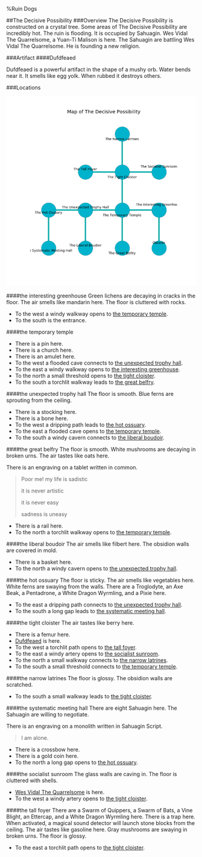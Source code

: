 %Ruin Dogs

##The Decisive Possibility
###Overview
The Decisive Possibility is constructed on a crystal tree. Some areas of The Decisive Possibility are incredibly hot. The ruin is flooding. It is occupied by Sahuagin. <a name="Wes-Vidal-The-Quarrelsome"></a>Wes Vidal The Quarrelsome, a Yuan-Ti Malison is here. The Sahuagin are battling Wes Vidal The Quarrelsome. He  is founding a new religion. 



###Artifact
####<a name="Dufdfeaed"></a>Dufdfeaed


Dufdfeaed is a powerful artifact in the shape of a mushy orb. Water bends near it. It smells like egg yolk. When rubbed it destroys others. 





###Locations


![](../v2/images/The-Decisive-Possibility.png)

####<a name="the-interesting-greenhouse"></a>the interesting greenhouse
Green lichens are decaying in cracks in the floor. The air smells like mandarin here. The floor is cluttered with rocks. 



* To the west a windy walkway opens to [the temporary temple](#the-temporary-temple).
* To the south is the entrance.


####<a name="the-temporary-temple"></a>the temporary temple




* There is a pin here.
* There is a church here.
* There is an amulet here.
* To the west a flooded cave connects to [the unexpected trophy hall](#the-unexpected-trophy-hall).
* To the east a windy walkway opens to [the interesting greenhouse](#the-interesting-greenhouse).
* To the north a small threshold opens to [the tight cloister](#the-tight-cloister).
* To the south a torchlit walkway leads to [the great belfry](#the-great-belfry).


####<a name="the-unexpected-trophy-hall"></a>the unexpected trophy hall
The floor is smooth. Blue ferns are sprouting from the ceiling. 



* There is a stocking here.
* There is a bone here.
* To the west a dripping path leads to [the hot ossuary](#the-hot-ossuary).
* To the east a flooded cave opens to [the temporary temple](#the-temporary-temple).
* To the south a windy cavern connects to [the liberal boudoir](#the-liberal-boudoir).


####<a name="the-great-belfry"></a>the great belfry
The floor is smooth. White mushrooms are decaying in broken urns. The air tastes like oats here. 

There is an engraving on a tablet written in common. 

> Poor me! my life is sadistic
>
> it is never artistic
>
> it is never easy
>
> sadness is uneasy
>


* There is a rail here.
* To the north a torchlit walkway opens to [the temporary temple](#the-temporary-temple).


####<a name="the-liberal-boudoir"></a>the liberal boudoir
The air smells like filbert here. The obsidion walls are covered in mold. 



* There is a basket here.
* To the north a windy cavern opens to [the unexpected trophy hall](#the-unexpected-trophy-hall).


####<a name="the-hot-ossuary"></a>the hot ossuary
The floor is sticky. The air smells like vegetables here. White ferns are swaying from the walls. There are a Troglodyte, an Axe Beak, a Pentadrone, a White Dragon Wyrmling, and a Pixie here. 



* To the east a dripping path connects to [the unexpected trophy hall](#the-unexpected-trophy-hall).
* To the south a long gap leads to [the systematic meeting hall](#the-systematic-meeting-hall).


####<a name="the-tight-cloister"></a>the tight cloister
The air tastes like berry here. 



* There is a femur here.
* [Dufdfeaed](#Dufdfeaed) is here.
* To the west a torchlit path opens to [the tall foyer](#the-tall-foyer).
* To the east a windy artery opens to [the socialist sunroom](#the-socialist-sunroom).
* To the north a small walkway connects to [the narrow latrines](#the-narrow-latrines).
* To the south a small threshold connects to [the temporary temple](#the-temporary-temple).


####<a name="the-narrow-latrines"></a>the narrow latrines
The floor is glossy. The obsidion walls are scratched. 



* To the south a small walkway leads to [the tight cloister](#the-tight-cloister).


####<a name="the-systematic-meeting-hall"></a>the systematic meeting hall
There are eight Sahuagin here. The Sahuagin are willing to negotiate. 

There is an engraving on a monolith written in Sahuagin Script. 

> I am alone.
>


* There is a crossbow here.
* There is a gold coin here.
* To the north a long gap opens to [the hot ossuary](#the-hot-ossuary).


####<a name="the-socialist-sunroom"></a>the socialist sunroom
The glass walls are caving in. The floor is cluttered with shells. 



* [Wes Vidal The Quarrelsome](#Wes-Vidal-The-Quarrelsome) is here.
* To the west a windy artery opens to [the tight cloister](#the-tight-cloister).


####<a name="the-tall-foyer"></a>the tall foyer
There are a Swarm of Quippers, a Swarm of Bats, a Vine Blight, an Ettercap, and a White Dragon Wyrmling here. There is a trap here. When activated, a magical sound detector will launch stone blocks from the ceiling. The air tastes like gasoline here. Gray mushrooms are swaying in broken urns. The floor is glossy. 



* To the east a torchlit path opens to [the tight cloister](#the-tight-cloister).


